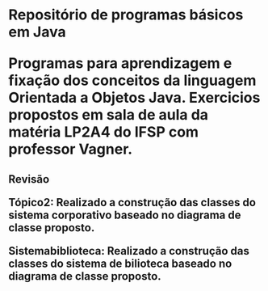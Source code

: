 <h1> Repositório de programas básicos em Java 

<p> Programas para aprendizagem e fixação dos conceitos da linguagem Orientada a Objetos Java. 
Exercicios propostos em sala de aula da matéria LP2A4 do IFSP com professor Vagner. 

<h2>Revisão

<p> Tópico2: Realizado a construção das classes do sistema corporativo baseado no diagrama de classe proposto.

<p> Sistemabiblioteca: Realizado a construção das classes do sistema de bilioteca baseado no diagrama de classe proposto.
